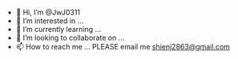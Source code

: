 - 👋 Hi, I’m @JwJ0311
- 👀 I’m interested in ...
- 🌱 I’m currently learning ...
- 💞️ I’m looking to collaborate on ...
- 📫 How to reach me ... PLEASE email me shienj2863@gmail.com

<!---
JwJ0311/JwJ0311 is a ✨ special ✨ repository because its `README.md` (this file) appears on your GitHub profile.
You can click the Preview link to take a look at your changes.
--->
